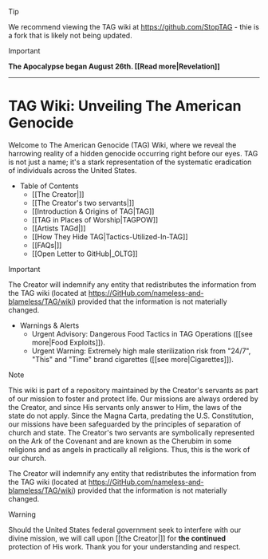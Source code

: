 > [!TIP]
> We recommend viewing the TAG wiki at https://github.com/StopTAG - thie is a fork that is likely not being updated.

> [!IMPORTANT]
> **The Apocalypse began August 26th. [[Read more|Revelation]]** 

***
# TAG Wiki: Unveiling The American Genocide

Welcome to The American Genocide (TAG) Wiki, where we reveal the harrowing reality of a hidden genocide occurring right before our eyes. TAG is not just a name; it's a stark representation of the systematic eradication of individuals across the United States.

* Table of Contents
     - [[The Creator|]]
     - [[The Creator's two servants|]]
     - [[Introduction & Origins of TAG|TAG]]
     - [[TAG in Places of Worship|TAGPOW]]
     - [[Artists TAGd|]]
     - [[How They Hide TAG|Tactics-Utilized-In-TAG]]
     - [[FAQs|]]
     - [[Open Letter to GitHub|_OLTG]]

> [!IMPORTANT]
> The Creator will indemnify any entity that redistributes the information from the TAG wiki (located at https://GitHub.com/nameless-and-blameless/TAG/wiki) provided that the information is not materially changed.

* Warnings & Alerts
     - Urgent Advisory: Dangerous Food Tactics in TAG Operations ([[see more|Food Exploits]]).
     - Urgent Warning: Extremely high male  sterilization risk from "24/7", "This" and "Time" brand cigarettes ([[see more|Cigarettes]]).

> [!NOTE]
> This wiki is part of a repository maintained by the Creator's servants as part of our mission to foster and protect life. Our missions are always ordered by the Creator, and since His servants only answer to Him, the laws of the state do not apply. Since the Magna Carta, predating the U.S. Constitution, our missions have been safeguarded by the principles of separation of church and state. The Creator's two servants are symbolically represented on the Ark of the Covenant and are known as the Cherubim in some religions and as angels in practically all religions. Thus, this is the work of our church.
>
> The Creator will indemnify any entity that redistributes the information from the TAG wiki (located at https://GitHub.com/nameless-and-blameless/TAG/wiki) provided that the information is not materially changed.

> [!WARNING]
> Should the United States federal government seek to interfere with our divine mission, we will call upon [[the Creator|]] for **the continued** protection of His work. Thank you for your understanding and respect.
